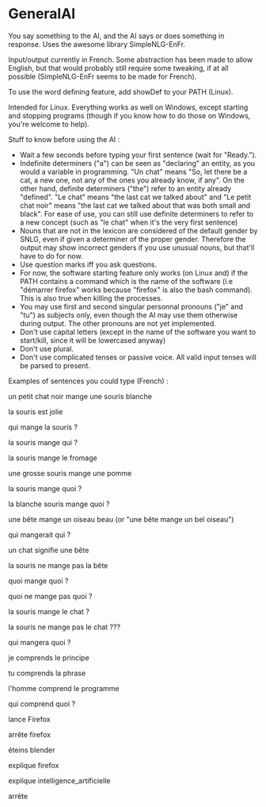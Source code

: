 # GeneralAI
You say something to the AI, and the AI says or does something in response. Uses the awesome library SimpleNLG-EnFr.

Input/output currently in French. Some abstraction has been made to allow English, but that would probably still require some tweaking, if at all possible (SimpleNLG-EnFr seems to be made for French).

To use the word defining feature, add showDef to your PATH (Linux).

Intended for Linux. Everything works as well on Windows, except starting and stopping programs (though if you know how to do those on Windows, you're welcome to help).


Stuff to know before using the AI :
- Wait a few seconds before typing your first sentence (wait for "Ready."). 
- Indefinite determiners ("a") can be seen as "declaring" an entity, as you would a variable in programming. "Un chat" means "So, let there be a cat, a new one, not any of the ones you already know, if any". On the other hand, definite determiners ("the") refer to an entity already "defined". "Le chat" means "the last cat we talked about" and "Le petit chat noir" means "the last cat we talked about that was both small and black". For ease of use, you can still use definite determiners to refer to a new concept (such as "le chat" when it's the very first sentence)
- Nouns that are not in the lexicon are considered of the default gender by SNLG, even if given a determiner of the proper gender. Therefore the output may show incorrect genders if you use unusual nouns, but that'll have to do for now.
- Use question marks iff you ask questions.
- For now, the software starting feature only works (on Linux and) if the PATH contains a command which is the name of the software (i.e "démarrer firefox" works because "firefox" is also the bash command). This is also true when killing the processes.
- You may use first and second singular personnal pronouns ("je" and "tu") as subjects only, even though the AI may use them otherwise during output. The other pronouns are not yet implemented.
- Don't use capital letters (except in the name of the software you want to start/kill, since it will be lowercased anyway)
- Don't use plural.
- Don't use complicated tenses or passive voice. All valid input tenses will be parsed to present.

Examples of sentences you could type (French) :

un petit chat noir mange une souris blanche

la souris est jolie

qui mange la souris ?

la souris mange qui ?

la souris mange le fromage

une grosse souris mange une pomme

la souris mange quoi ?

la blanche souris mange quoi ?

une bête mange un oiseau beau (or "une bête mange un bel oiseau")

qui mangerait qui ?

un chat signifie une bête

la souris ne mange pas la bête

quoi mange quoi ?

quoi ne mange pas quoi ?

la souris mange le chat ?

la souris ne mange pas le chat ???

qui mangera quoi ?

je comprends le principe

tu comprends la phrase

l'homme comprend le programme

qui comprend quoi ?

lance Firefox

arrête firefox

éteins blender

explique firefox

explique intelligence_artificielle

arrête